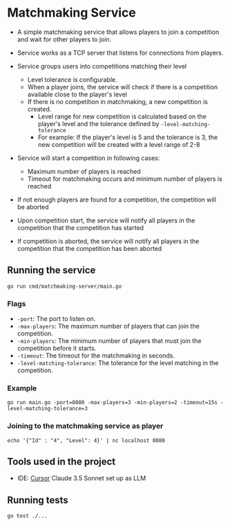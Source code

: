# Matchmaking Service

- A simple matchmaking service that allows players to join a competition and wait for other players to join. 
- Service works as a TCP server that listens for connections from players.
- Service groups users into competitions matching their level
    - Level tolerance is configurable. 
    - When a player joins, the service will check if there is a competition available close to the player's level
    - If there is no competition in matchmaking, a new competition is created.
        - Level range for new competition is calculated based on the player's level and the tolerance defined by `-level-matching-tolerance`
        - For example: If the player's level is 5 and the tolerance is 3, the new competition will be created with a level range of 2-8

- Service will start a competition in following cases:
    - Maximum number of players is reached
    - Timeout for matchmaking occurs and minimum number of players is reached
- If not enough players are found for a competition, the competition will be aborted

- Upon competition start, the service will notify all players in the competition that the competition has started
- If competition is aborted, the service will notify all players in the competition that the competition has been aborted

## Running the service

`go run cmd/matchmaking-server/main.go`

### Flags

- `-port`: The port to listen on.
- `-max-players`: The maximum number of players that can join the competition.
- `-min-players`: The minimum number of players that must join the competition before it starts.
- `-timeout`: The timeout for the matchmaking in seconds.
- `-level-matching-tolerance`: The tolerance for the level matching in the competition.

### Example 
`go run main.go -port=8080 -max-players=3 -min-players=2 -timeout=15s -level-matching-tolerance=3`

### Joining to the matchmaking service as player
`
echo '{"Id" : "4", "Level": 4}' | nc localhost 8080
` 

## Tools used in the project
- IDE: [Cursor](https://www.cursor.com/) Claude 3.5 Sonnet set up as LLM


## Running tests
`go test ./...`
